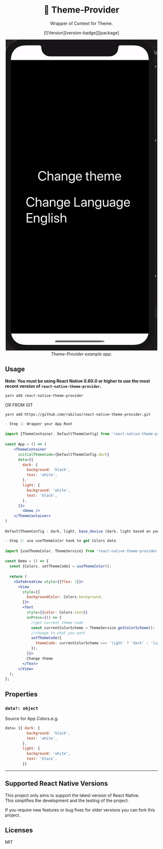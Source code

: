 <h1 align="center">
  🚩 Theme-Provider
</h1>

<div align="center">

Wrapper of Context for Theme.

[![Version][version-badge]][package]

</div>

<p align="center" >
  <kbd>
    <img src="docs/assets/theme_demo.gif" title="Scroll Demo" float="center">
  </kbd>
  <br>
  <em>Theme-Provider example app.</em>
</p>

## Usage

**Note: You must be using React Native 0.60.0 or higher to use the most recent version of `react-native-theme-provider`.**

```bash
yarn add react-native-theme-provider
```
OR FROM GIT
```bash
yarn add https://github.com/rabiloo/react-native-theme-provider.git
```

```jsx
- Step 1: Wrapper your App Root 

import {ThemeContainer, DefaultThemeConfig} from 'react-native-theme-provider';

const App = () => (
    <ThemeContainer
      initialThemeCode={DefaultThemeConfig.dark}
      data={{
        dark: {
          background: 'black',
          text: 'white',
        },
        light: {
          background: 'white',
          text: 'black',
        },
      }}>
        <Demo />
    </ThemeContainer>
)

DefaultThemeConfig : dark, light, base_device (dark, light based on your phone)
```
```jsx
- Step 2: use useThemeColor hook to get Colors data

import {useThemeColor, ThemeService} from 'react-native-theme-provider';

const Demo = () => {
  const {Colors, setThemeCode} = useThemeColor();

  return (
    <SafeAreaView style={{flex: 1}}>
      <View
        style={{
          backgroundColor: Colors.background,
        }}>
        <Text
          style={{color: Colors.text}}
          onPress={() => {
            //get current theme code
            const currentColorScheme = ThemeService.getColorScheme();
            //change to what you want
            setThemeCode({
              themeCode: currentColorScheme === 'light' ? 'dark' : 'light',
            });
          }}>
          Change theme
        </Text>
      </View>
  );
};

```
## Properties

### `data?: object`

Source for App Colors.e.g. 
```js
data= {{ dark: {
          background: 'black',
          text: 'white',
        },
        light: {
          background: 'white',
          text: 'black',
        }}
```    
---

## Supported React Native Versions

This project only aims to support the latest version of React Native.\
This simplifies the development and the testing of the project.

If you require new features or bug fixes for older versions you can fork this project.


## Licenses
MIT